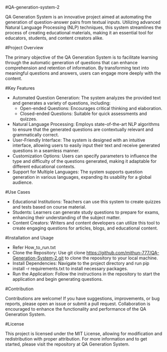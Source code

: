 #QA-generation-system-2

QA Generation System is an innovative project aimed at automating the generation of question-answer pairs from textual inputs. Utilizing advanced Natural Language Processing (NLP) techniques, this system streamlines the process of creating educational materials, making it an essential tool for educators, students, and content creators alike.

#Project Overview

The primary objective of the QA Generation System is to facilitate learning through the automatic generation of questions that can enhance comprehension and retention of information. By transforming text into meaningful questions and answers, users can engage more deeply with the content.

#Key Features

+ Automated Question Generation: The system analyzes the provided text and generates a variety of questions, including:
  + Open-ended Questions: Encourages critical thinking and elaboration.
  + Closed-ended Questions: Suitable for quick assessments and quizzes.
+ Natural Language Processing: Employs state-of-the-art NLP algorithms to ensure that the generated questions are contextually relevant and grammatically correct.
+ User-Friendly Interface: The system is designed with an intuitive interface, allowing users to easily input their text and receive generated questions in a seamless manner.
+ Customization Options: Users can specify parameters to influence the type and difficulty of the questions generated, making it adaptable for different educational contexts.
+ Support for Multiple Languages: The system supports question generation in various languages, expanding its usability for a global audience.

#Use Cases

+ Educational Institutions: Teachers can use this system to create quizzes and tests based on course material.
+ Students: Learners can generate study questions to prepare for exams, enhancing their understanding of the subject matter.
+ Content Creators: Writers and content developers can utilize this tool to create engaging questions for articles, blogs, and educational content.

#Installation and Usage

+ Refer How_to_run.txt
+ Clone the Repository: Use git clone https://github.com/mithun-777/QA-Generation-System-2.git to clone the repository to your local machine.
+ Install Dependencies: Navigate to the project directory and run pip install -r requirements.txt to install necessary packages.
+ Run the Application: Follow the instructions in the repository to start the application and begin generating questions.

#Contribution

Contributions are welcome! If you have suggestions, improvements, or bug reports, please open an issue or submit a pull request. Collaboration is encouraged to enhance the functionality and performance of the QA Generation System.

#License

This project is licensed under the MIT License, allowing for modification and redistribution with proper attribution.
For more information and to get started, please visit the repository at QA Generation System.

